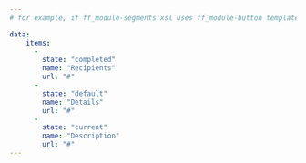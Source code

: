 ```yaml
---
# for example, if ff_module-segments.xsl uses ff_module-button template, specify here

data:
    items:
      -
        state: "completed"
        name: "Recipients"
        url: "#"
      -
        state: "default"
        name: "Details"
        url: "#"
      -
        state: "current"
        name: "Description"
        url: "#"
---
```

